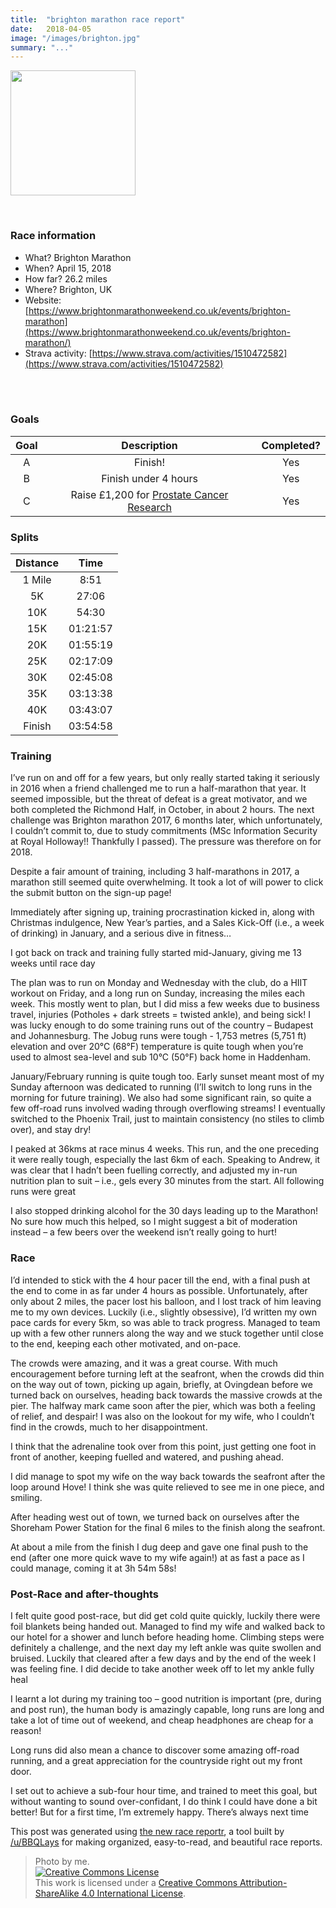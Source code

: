 ```yaml
---
title:  "brighton marathon race report"
date:   2018-04-05
image: "/images/brighton.jpg"
summary: "..."
---
```



<span class="image left"><img src="/assets/images/brighton_marathon.jpg" alt="" width=200></span>

<br>

### Race information
- What? Brighton Marathon
- When? April 15, 2018
- How far? 26.2 miles
- Where? Brighton, UK
- Website: [https://www.brightonmarathonweekend.co.uk/events/brighton-marathon](https://www.brightonmarathonweekend.co.uk/events/brighton-marathon/)
- Strava activity: [https://www.strava.com/activities/1510472582](https://www.strava.com/activities/1510472582)

<br>
<br>

### Goals

| Goal |                                             Description                                            | Completed? |
|:----:|:--------------------------------------------------------------------------------------------------:|:----------:|
| A    | Finish!                                                                                            | Yes        |
| B    | Finish under 4 hours                                                                               | Yes        |
| C    | Raise £1,200 for [Prostate Cancer Research](https://www.justgiving.com/fundraising/skbrighton2018) | Yes        |

### Splits

| Distance |   Time   |
|:--------:|:--------:|
| 1 Mile   | 8:51     |
| 5K       | 27:06    |
| 10K      | 54:30    |
| 15K      | 01:21:57 |
| 20K      | 01:55:19 |
| 25K      | 02:17:09 |
| 30K      | 02:45:08 |
| 35K      | 03:13:38 |
| 40K      | 03:43:07 |
| Finish   | 03:54:58 |

### Training

I’ve run on and off for a few years, but only really started taking it seriously in 2016 when a friend challenged me to run a half-marathon that year. It seemed impossible, but the threat of defeat is a great motivator, and we both completed the Richmond Half, in October, in about 2 hours. The next challenge was Brighton marathon 2017, 6 months later, which unfortunately, I couldn’t commit to, due to study commitments (MSc Information Security at Royal Holloway!! Thankfully I passed). The pressure was therefore on for 2018. 

Despite a fair amount of training, including 3 half-marathons in 2017, a marathon still seemed quite overwhelming. It took a lot of will power to click the submit button on the sign-up page! 

Immediately after signing up, training procrastination kicked in, along with Christmas indulgence, New Year’s parties, and a Sales Kick-Off (i.e., a week of drinking) in January, and a serious dive in fitness…

I got back on track and training fully started mid-January, giving me 13 weeks until race day

The plan was to run on Monday and Wednesday with the club, do a HIIT workout on Friday, and a long run on Sunday, increasing the miles each week. This mostly went to plan, but I did miss a few weeks due to business travel, injuries (Potholes + dark streets = twisted ankle), and being sick! I was lucky enough to do some training runs out of the country – Budapest and Johannesburg. The Jobug runs were tough - 1,753 metres (5,751 ft) elevation and over 20°C (68°F) temperature is quite tough when you’re used to almost sea-level and sub 10°C (50°F) back home in Haddenham.

January/February running is quite tough too. Early sunset meant most of my Sunday afternoon was dedicated to running (I’ll switch to long runs in the morning for future training). We also had some significant rain, so quite a few off-road runs involved wading through overflowing streams! I eventually switched to the Phoenix Trail, just to maintain consistency (no stiles to climb over), and stay dry!

I peaked at 36kms at race minus 4 weeks. This run, and the one preceding it were really tough, especially the last 6km of each. Speaking to Andrew, it was clear that I hadn’t been fuelling correctly, and adjusted my in-run nutrition plan to suit – i.e., gels every 30 minutes from the start. All following runs were great

I also stopped drinking alcohol for the 30 days leading up to the Marathon! No sure how much this helped, so I might suggest a bit of moderation instead – a few beers over the weekend isn’t really going to hurt!

### Race
I’d intended to stick with the 4 hour pacer till the end, with a final push at the end to come in as far under 4 hours as possible. Unfortunately, after only about 2 miles, the pacer lost his balloon, and I lost track of him leaving me to my own devices. Luckily (i.e., slightly obsessive), I’d written my own pace cards for every 5km, so was able to track progress. Managed to team up with a few other runners along the way and we stuck together until close to the end, keeping each other motivated, and on-pace.

The crowds were amazing, and it was a great course. With much encouragement before turning left at the seafront, when the crowds did thin on the way out of town, picking up again, briefly, at Ovingdean before we turned back on ourselves, heading back towards the massive crowds at the pier.
The halfway mark came soon after the pier, which was both a feeling of relief, and despair! I was also on the lookout for my wife, who I couldn’t find in the crowds, much to her disappointment.

I think that the adrenaline took over from this point, just getting one foot in front of another, keeping fuelled and watered, and pushing ahead.

I did manage to spot my wife on the way back towards the seafront after the loop around Hove! I think she was quite relieved to see me in one piece, and smiling.

After heading west out of town, we turned back on ourselves after the Shoreham Power Station for the final 6 miles to the finish along the seafront.

At about a mile from the finish I dug deep and gave one final push to the end (after one more quick wave to my wife again!) at as fast a pace as I could manage, coming it at 3h 54m 58s!

### Post-Race and after-thoughts 
I felt quite good post-race, but did get cold quite quickly, luckily there were foil blankets being handed out. Managed to find my wife and walked back to our hotel for a shower and lunch before heading home. Climbing steps were definitely a challenge, and the next day my left ankle was quite swollen and bruised. Luckily that cleared after a few days and by the end of the week I was feeling fine. I did decide to take another week off to let my ankle fully heal

I learnt a lot during my training too – good nutrition is important (pre, during and post run), the human body is amazingly capable, long runs are long and take a lot of time out of weekend, and cheap headphones are cheap for a reason! 

Long runs did also mean a chance to discover some amazing off-road running, and a great appreciation for the countryside right out my front door.

I set out to achieve a sub-four hour time, and trained to meet this goal, but without wanting to sound over-confidant, I do think I could have done a bit better! But for a first time, I’m extremely happy. There’s always next time

This post was generated using [the new race reportr](https://martellaj.github.io/race-reportr/), a tool built by [/u/BBQLays](https://www.reddit.com/u/bbqlays) for making organized, easy-to-read, and beautiful race reports.


> Photo by me. <br /><a rel="license" href="http://creativecommons.org/licenses/by-sa/4.0/"><img alt="Creative Commons License" style="border-width:0" src="https://i.creativecommons.org/l/by-sa/4.0/88x31.png" /></a><br />This work is licensed under a <a rel="license" href="http://creativecommons.org/licenses/by-sa/4.0/">Creative Commons Attribution-ShareAlike 4.0 International License</a>.
